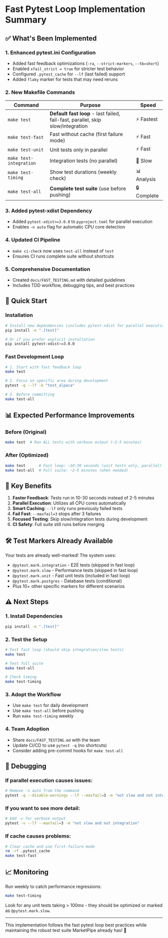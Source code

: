 # Fast Pytest Loop Implementation Summary

## ✅ What's Been Implemented

### 1. Enhanced pytest.ini Configuration
- Added fast feedback optimizations (`-ra`, `--strict-markers`, `--tb=short`)
- Enabled `xfail_strict = true` for stricter test behavior
- Configured `.pytest_cache` for `--lf` (last failed) support
- Added `flaky` marker for tests that may need reruns

### 2. New Makefile Commands

| Command | Purpose | Speed |
|---------|---------|-------|
| `make test` | **Default fast loop** - last failed, fail-fast, parallel, skip slow/integration | ⚡ Fastest |
| `make test-fast` | Fast without cache (first failure mode) | ⚡ Fast |
| `make test-unit` | Unit tests only in parallel | ⚡ Fast |
| `make test-integration` | Integration tests (no parallel) | 🐌 Slow |
| `make test-timing` | Show test durations (weekly check) | 📊 Analysis |
| `make test-all` | **Complete test suite** (use before pushing) | 🔒 Complete |

### 3. Added pytest-xdist Dependency
- Added `pytest-xdist>=3.0.0` to `pyproject.toml` for parallel execution
- Enables `-n auto` flag for automatic CPU core detection

### 4. Updated CI Pipeline
- `make ci-check` now uses `test-all` instead of `test`
- Ensures CI runs complete suite without shortcuts

### 5. Comprehensive Documentation
- Created `docs/FAST_TESTING.md` with detailed guidelines
- Includes TDD workflow, debugging tips, and best practices

## 🚀 Quick Start

### Installation
```bash
# Install new dependencies (includes pytest-xdist for parallel execution)
pip install -e ".[test]"

# Or if you prefer explicit installation
pip install pytest-xdist>=3.0.0
```

### Fast Development Loop
```bash
# 1. Start with fast feedback loop
make test

# 2. Focus on specific area during development
pytest -q --lf -k "test_alpaca"

# 3. Before committing
make test-all
```

## 📊 Expected Performance Improvements

### Before (Original)
```bash
make test  # Ran ALL tests with verbose output (~2-5 minutes)
```

### After (Optimized)
```bash
make test      # Fast loop: ~10-30 seconds (unit tests only, parallel)
make test-all  # Full suite: ~2-5 minutes (when needed)
```

## 🎯 Key Benefits

1. **Faster Feedback**: Tests run in 10-30 seconds instead of 2-5 minutes
2. **Parallel Execution**: Utilizes all CPU cores automatically
3. **Smart Caching**: `--lf` only runs previously failed tests
4. **Fail Fast**: `--maxfail=3` stops after 3 failures
5. **Focused Testing**: Skip slow/integration tests during development
6. **CI Safety**: Full suite still runs before merging

## 🛠️ Test Markers Already Available

Your tests are already well-marked! The system uses:

- `@pytest.mark.integration` - E2E tests (skipped in fast loop)
- `@pytest.mark.slow` - Performance tests (skipped in fast loop)
- `@pytest.mark.unit` - Fast unit tests (included in fast loop)
- `@pytest.mark.postgres` - Database tests (conditional)
- Plus 10+ other specific markers for different scenarios

## ⚠️ Next Steps

### 1. Install Dependencies
```bash
pip install -e ".[test]"
```

### 2. Test the Setup
```bash
# Test fast loop (should skip integration/slow tests)
make test

# Test full suite
make test-all

# Check timing
make test-timing
```

### 3. Adopt the Workflow
- Use `make test` for daily development
- Use `make test-all` before pushing
- Run `make test-timing` weekly

### 4. Team Adoption
- Share `docs/FAST_TESTING.md` with the team
- Update CI/CD to use `pytest -q` (no shortcuts)
- Consider adding pre-commit hooks for `make test-all`

## 🔧 Debugging

### If parallel execution causes issues:
```bash
# Remove -n auto from the command
pytest -q --disable-warnings --lf --maxfail=3 -m "not slow and not integration"
```

### If you want to see more detail:
```bash
# Add -v for verbose output
pytest -v --lf --maxfail=3 -m "not slow and not integration"
```

### If cache causes problems:
```bash
# Clear cache and use first-failure mode
rm -rf .pytest_cache
make test-fast
```

## 📈 Monitoring

Run weekly to catch performance regressions:
```bash
make test-timing
```

Look for any unit tests taking > 100ms - they should be optimized or marked as `@pytest.mark.slow`.

---

This implementation follows the fast pytest loop best practices while maintaining the robust test suite MarketPipe already has! 🎉
